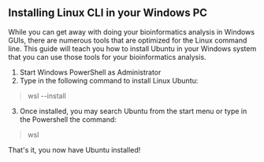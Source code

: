 ## Installing Linux CLI in your Windows PC

While you can get away with doing your bioinformatics analysis in Windows GUIs, there are numerous tools that are optimized for the Linux command line. This guide will teach you how to install Ubuntu in your Windows system that you can use those tools for your bioinformatics analysis.  


1. Start Windows PowerShell as Administrator
2. Type in the following command to install Linux Ubuntu:
> wsl --install
3. Once installed, you may search Ubuntu from the start menu or type in the Powershell the command:	  
> wsl  
	
That's it, you now have Ubuntu installed!
